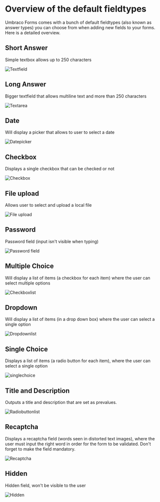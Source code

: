 # Overview of the default fieldtypes
Umbraco Forms comes with a bunch of default fieldtypes (also known as answer types) you can choose from when adding new fields to your forms. Here is a detailed overview.

## Short Answer
Simple textbox allows up to 250 characters

![Textfield](shortanswer.png)

## Long Answer
Bigger textfield that allows multiline text and more than 250 characters

![Textarea](longanswer.png)

## Date
Will display a picker that allows to user to select a date

![Datepicker](date.png)

## Checkbox
Displays a single checkbox that can be checked or not

![Checkbox](checkbox.png)

## File upload
Allows user to select and upload a local file

![File upload](fileupload.png)

## Password
Password field (input isn't visible when typing)

![Password field](password.png)

## Multiple Choice
Will display a list of items (a checkbox for each item) where the user can select multiple options

![Checkboxlist](multiplechoice.png)

## Dropdown
Will display a list of items (in a drop down box) where the user can select a single option

![Dropdownlist](dropdown.png)

## Single Choice
Displays a list of items (a radio button for each item), where the user can select a single option

![singlechoice](singlechoice.png)

## Title and Description
Outputs a title and description that are set as prevalues.

![Radiobuttonlist](titleanddescription.png)

## Recaptcha
Displays a recaptcha field (words seen in distorted text images), where the user must input the right word in order for the form to be validated. Don't forget to make the field mandatory.

![Recaptcha](recaptcha.png)

## Hidden
Hidden field, won't be visible to the user

![Hidden](hidden.png)
